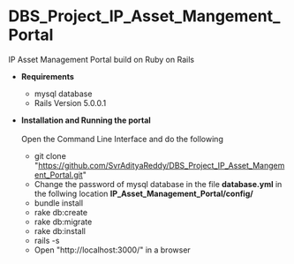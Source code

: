 # DBS_Project_IP_Asset_Mangement_Portal
IP Asset Management Portal build on Ruby on Rails<br/>

* **Requirements**
  * mysql database
  * Rails Version 5.0.0.1

* **Installation and Running the portal** <br/> <br/>
  Open the Command Line Interface and do the following <br/>
  * git clone "https://github.com/SvrAdityaReddy/DBS_Project_IP_Asset_Mangement_Portal.git"
  * Change the password of mysql database in the file **database.yml** in the follwing location **IP_Asset_Management_Portal/config/**
  * bundle install
  * rake db:create
  * rake db:migrate
  * rake db:install
  * rails -s
  * Open "http://localhost:3000/" in a browser